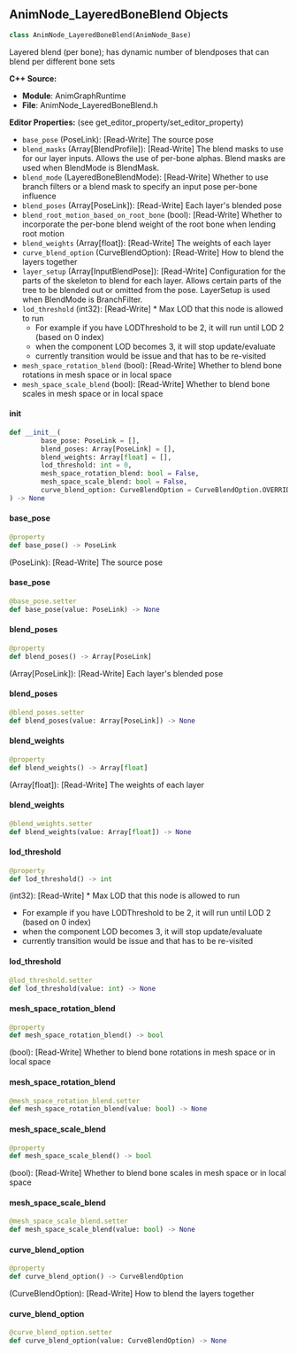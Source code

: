 ## AnimNode_LayeredBoneBlend Objects

```python
class AnimNode_LayeredBoneBlend(AnimNode_Base)
```

Layered blend (per bone); has dynamic number of blendposes that can blend per different bone sets

**C++ Source:**

- **Module**: AnimGraphRuntime
- **File**: AnimNode_LayeredBoneBlend.h

**Editor Properties:** (see get_editor_property/set_editor_property)

- ``base_pose`` (PoseLink):  [Read-Write] The source pose
- ``blend_masks`` (Array[BlendProfile]):  [Read-Write] The blend masks to use for our layer inputs. Allows the use of per-bone alphas.
  Blend masks are used when BlendMode is BlendMask.
- ``blend_mode`` (LayeredBoneBlendMode):  [Read-Write] Whether to use branch filters or a blend mask to specify an input pose per-bone influence
- ``blend_poses`` (Array[PoseLink]):  [Read-Write] Each layer's blended pose
- ``blend_root_motion_based_on_root_bone`` (bool):  [Read-Write] Whether to incorporate the per-bone blend weight of the root bone when lending root motion
- ``blend_weights`` (Array[float]):  [Read-Write] The weights of each layer
- ``curve_blend_option`` (CurveBlendOption):  [Read-Write] How to blend the layers together
- ``layer_setup`` (Array[InputBlendPose]):  [Read-Write] Configuration for the parts of the skeleton to blend for each layer. Allows
  certain parts of the tree to be blended out or omitted from the pose.
  LayerSetup is used when BlendMode is BranchFilter.
- ``lod_threshold`` (int32):  [Read-Write] * Max LOD that this node is allowed to run
  * For example if you have LODThreshold to be 2, it will run until LOD 2 (based on 0 index)
  * when the component LOD becomes 3, it will stop update/evaluate
  * currently transition would be issue and that has to be re-visited
- ``mesh_space_rotation_blend`` (bool):  [Read-Write] Whether to blend bone rotations in mesh space or in local space
- ``mesh_space_scale_blend`` (bool):  [Read-Write] Whether to blend bone scales in mesh space or in local space

<a id="unreal.AnimNode_LayeredBoneBlend.__init__"></a>

#### __init__

```python
def __init__(
        base_pose: PoseLink = [],
        blend_poses: Array[PoseLink] = [],
        blend_weights: Array[float] = [],
        lod_threshold: int = 0,
        mesh_space_rotation_blend: bool = False,
        mesh_space_scale_blend: bool = False,
        curve_blend_option: CurveBlendOption = CurveBlendOption.OVERRIDE
) -> None
```

<a id="unreal.AnimNode_LayeredBoneBlend.base_pose"></a>

#### base_pose

```python
@property
def base_pose() -> PoseLink
```

(PoseLink):  [Read-Write] The source pose

<a id="unreal.AnimNode_LayeredBoneBlend.base_pose"></a>

#### base_pose

```python
@base_pose.setter
def base_pose(value: PoseLink) -> None
```

<a id="unreal.AnimNode_LayeredBoneBlend.blend_poses"></a>

#### blend_poses

```python
@property
def blend_poses() -> Array[PoseLink]
```

(Array[PoseLink]):  [Read-Write] Each layer's blended pose

<a id="unreal.AnimNode_LayeredBoneBlend.blend_poses"></a>

#### blend_poses

```python
@blend_poses.setter
def blend_poses(value: Array[PoseLink]) -> None
```

<a id="unreal.AnimNode_LayeredBoneBlend.blend_weights"></a>

#### blend_weights

```python
@property
def blend_weights() -> Array[float]
```

(Array[float]):  [Read-Write] The weights of each layer

<a id="unreal.AnimNode_LayeredBoneBlend.blend_weights"></a>

#### blend_weights

```python
@blend_weights.setter
def blend_weights(value: Array[float]) -> None
```

<a id="unreal.AnimNode_LayeredBoneBlend.lod_threshold"></a>

#### lod_threshold

```python
@property
def lod_threshold() -> int
```

(int32):  [Read-Write] * Max LOD that this node is allowed to run
* For example if you have LODThreshold to be 2, it will run until LOD 2 (based on 0 index)
* when the component LOD becomes 3, it will stop update/evaluate
* currently transition would be issue and that has to be re-visited

<a id="unreal.AnimNode_LayeredBoneBlend.lod_threshold"></a>

#### lod_threshold

```python
@lod_threshold.setter
def lod_threshold(value: int) -> None
```

<a id="unreal.AnimNode_LayeredBoneBlend.mesh_space_rotation_blend"></a>

#### mesh_space_rotation_blend

```python
@property
def mesh_space_rotation_blend() -> bool
```

(bool):  [Read-Write] Whether to blend bone rotations in mesh space or in local space

<a id="unreal.AnimNode_LayeredBoneBlend.mesh_space_rotation_blend"></a>

#### mesh_space_rotation_blend

```python
@mesh_space_rotation_blend.setter
def mesh_space_rotation_blend(value: bool) -> None
```

<a id="unreal.AnimNode_LayeredBoneBlend.mesh_space_scale_blend"></a>

#### mesh_space_scale_blend

```python
@property
def mesh_space_scale_blend() -> bool
```

(bool):  [Read-Write] Whether to blend bone scales in mesh space or in local space

<a id="unreal.AnimNode_LayeredBoneBlend.mesh_space_scale_blend"></a>

#### mesh_space_scale_blend

```python
@mesh_space_scale_blend.setter
def mesh_space_scale_blend(value: bool) -> None
```

<a id="unreal.AnimNode_LayeredBoneBlend.curve_blend_option"></a>

#### curve_blend_option

```python
@property
def curve_blend_option() -> CurveBlendOption
```

(CurveBlendOption):  [Read-Write] How to blend the layers together

<a id="unreal.AnimNode_LayeredBoneBlend.curve_blend_option"></a>

#### curve_blend_option

```python
@curve_blend_option.setter
def curve_blend_option(value: CurveBlendOption) -> None
```

<a id="unreal.PerBoneBlendWeight"></a>